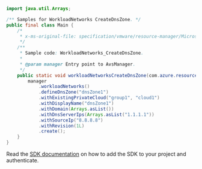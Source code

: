 ```java
import java.util.Arrays;

/** Samples for WorkloadNetworks CreateDnsZone. */
public final class Main {
    /*
     * x-ms-original-file: specification/vmware/resource-manager/Microsoft.AVS/stable/2021-12-01/examples/WorkloadNetworks_CreateDnsZones.json
     */
    /**
     * Sample code: WorkloadNetworks_CreateDnsZone.
     *
     * @param manager Entry point to AvsManager.
     */
    public static void workloadNetworksCreateDnsZone(com.azure.resourcemanager.avs.AvsManager manager) {
        manager
            .workloadNetworks()
            .defineDnsZone("dnsZone1")
            .withExistingPrivateCloud("group1", "cloud1")
            .withDisplayName("dnsZone1")
            .withDomain(Arrays.asList())
            .withDnsServerIps(Arrays.asList("1.1.1.1"))
            .withSourceIp("8.8.8.8")
            .withRevision(1L)
            .create();
    }
}
```

Read the [SDK documentation](https://github.com/Azure/azure-sdk-for-java/blob/azure-resourcemanager-avs_1.0.0-beta.3/sdk/avs/azure-resourcemanager-avs/README.md) on how to add the SDK to your project and authenticate.
